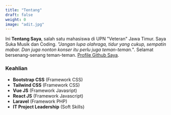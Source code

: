 ```yaml
---
title: "Tentang"
draft: false
weight: 0
image: "adit.jpg"
---
```


Ini **Tentang Saya**, salah satu mahasiswa di UPN "Veteran" Jawa Timur. Saya Suka Musik dan Coding. _"Jangan lupa olahraga, tidur yang cukup, sempatin mabar. Dan juga nonton konser itu perlu juga teman-teman."_. Selamat bersenang-senang teman-teman. [Profile Github Saya](https://github.com/Adityarizqi7).

### Keahlian

* **Bootstrap CSS** (Framework CSS)
* **Tailwind CSS** (Framework CSS)
* **Vue JS** (Framework Javasript)
* **React JS** (Framework Javascript)
* **Laravel** (Framework PHP)
* **IT Project Leadership** (Soft Skills)
